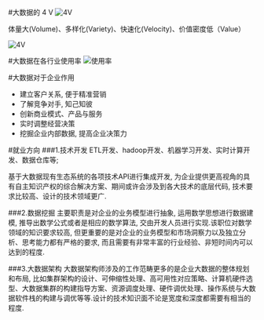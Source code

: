 #大数据的 4 V
![4V](http://i66.tinypic.com/99knkh.jpg)

体量大(Volume)、多样化(Variety)、快速化(Velocity)、价值密度低（Value）

![4V](http://i63.tinypic.com/2cfa7mu.jpg)


#大数据在各行业使用率
![使用率](http://i66.tinypic.com/20qedi.jpg)

#大数据对于企业作用

- 建立客户关系, 便于精准营销
- 了解竞争对手, 知己知彼
- 创新商业模式、产品与服务
- 实时调整经营决策
- 挖掘企业内部数据, 提高企业决策力

#就业方向
###1.技术开发
ETL开发、hadoop开发、机器学习开发、实时计算开发、数据仓库等;

基于大数据现有生态系统的各项技术API进行集成开发, 为企业提供更高视角的具有自主知识产权的综合解决方案、期间或许会涉及到各大技术的底层代码, 技术要求比较高、设计的技术领域更广.

###2.数据挖掘
主要职责是对企业的业务模型进行抽象, 运用数学思想进行数据建模, 推导出数学公式或者是相应的数学算法, 交由开发人员进行实现.该职位对数学领域的知识要求较高, 但更重要的是对企业的业务模型和市场洞察力以及独立分析、思考能力都有严格的要求, 而且需要有非常丰富的行业经验、非短时间内可以达到的程度.

###3.大数据架构
大数据架构师涉及的工作范畴更多的是企业大数据的整体规划和布局, 比如集群架构的设计、可伸缩性处理、高可用性对应策略、计算机硬件选型、大数据集群的构建指导方案、资源调度处理、硬件调优处理、操作系统与大数据软件栈的构建与调优等等.设计的技术知识面不论是宽度和深度都需要有相当的程度.
